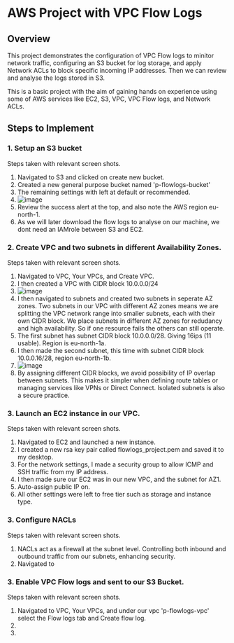 # AWS Project with VPC Flow Logs

## Overview

This project demonstrates the configuration of VPC Flow logs to minitor network traffic, configuring an S3 bucket for log storage, and apply Network ACLs to block specific incoming IP addresses. Then we can review and analyse the logs stored in S3. 

This is a basic project with the aim of gaining hands on experience using some of AWS services like EC2, S3, VPC, VPC Flow logs, and Network ACLs. 

## Steps to Implement

### 1. Setup an S3 bucket
Steps taken with relevant screen shots.
1. Navigated to S3 and clicked on create new bucket.
2. Created a new general purpose bucket named 'p-flowlogs-bucket'
3. The remaining settings with left at default or recommended.
4. ![image](https://github.com/user-attachments/assets/ba78e193-1293-4a5b-8fcc-d11f28b2b2c3)
5. Review the success alert at the top, and also note the AWS region eu-north-1.
6. As we will later download the flow logs to analyse on our machine, we dont need an IAMrole between S3 and EC2.

### 2. Create VPC and two subnets in different Availability Zones.
Steps taken with relevant screen shots.
1. Navigated to VPC, Your VPCs, and Create VPC.
2. I then created a VPC with CIDR block 10.0.0.0/24
3. ![image](https://github.com/user-attachments/assets/67bd3d87-a520-4a0a-a2d9-1933e9aab13e)
4. I then navigated to subnets and created two subnets in seperate AZ zones. Two subnets in our VPC with different AZ zones means we are splitting the VPC network range into smaller subnets, each with their own CIDR block. We place subnets in different AZ zones for redudancy and high availability. So if one resource fails the others can still operate. 
5. The first subnet has subnet CIDR block 10.0.0.0/28. Giving 16ips (11 usable). Region is eu-north-1a.
6. I then made the second subnet, this time with subnet CIDR block 10.0.0.16/28, region eu-north-1b.
7. ![image](https://github.com/user-attachments/assets/48bfb73e-5952-4529-ad33-c80000f552ca)
8. By assigning different CIDR blocks, we avoid possibility of IP overlap between subnets. This makes it simpler when defining route tables or managing services like VPNs or Direct Connect. Isolated subnets is also a secure practice.

### 3. Launch an EC2 instance in our VPC.
Steps taken with relevant screen shots.
1. Navigated to EC2 and launched a new instance.
2. I created a new rsa key pair called flowlogs_project.pem and saved it to my desktop.
3. For the network settings, I made a security group to allow ICMP and SSH traffic from my IP address.
4. I then made sure our EC2 was  in our new VPC, and the subnet for AZ1.
5. Auto-assign public IP on.
6. All other settings were left to free tier such as storage and instance type.

### 3. Configure NACLs
Steps taken with relevant screen shots.
1. NACLs act as a firewall at the subnet level. Controlling both inbound and outbound traffic from our subnets, enhancing security.
2. Navigated to

### 3. Enable VPC Flow logs and sent to our S3 Bucket.
Steps taken with relevant screen shots.
1. Navigated to VPC, Your VPCs, and under our vpc 'p-flowlogs-vpc' select the Flow logs tab and Create flow log.
2. 
3. 




